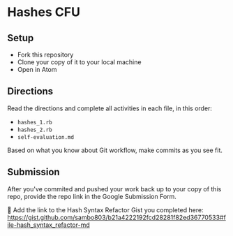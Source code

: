 # Hashes CFU

## Setup

- Fork this repository
- Clone your copy of it to your local machine
- Open in Atom

## Directions

Read the directions and complete all activities in each file, in this order:
- `hashes_1.rb`
- `hashes_2.rb`
- `self-evaluation.md`

Based on what you know about Git workflow, make commits as you see fit.

## Submission

After you've commited and pushed your work back up to your copy of this repo, provide the repo link in the Google Submission Form.

📌 Add the link to the Hash Syntax Refactor Gist you completed here: https://gist.github.com/sambo803/b21a4222192fcd28281f82ed36770533#file-hash_syntax_refactor-md
